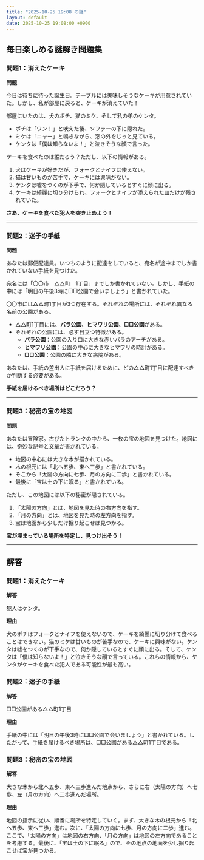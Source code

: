 ```yaml
---
title: "2025-10-25 19:08 の謎"
layout: default
date: 2025-10-25 19:08:00 +0900
---
```

## 毎日楽しめる謎解き問題集

### 問題1：消えたケーキ

**問題**

今日は待ちに待った誕生日。テーブルには美味しそうなケーキが用意されていた。しかし、私が部屋に戻ると、ケーキが消えていた！

部屋にいたのは、犬のポチ、猫のミケ、そして私の弟のケンタ。

*   ポチは「ワン！」と吠えた後、ソファーの下に隠れた。
*   ミケは「ニャー」と鳴きながら、窓の外をじっと見ている。
*   ケンタは「僕は知らないよ！」と泣きそうな顔で言った。

ケーキを食べたのは誰だろう？ただし、以下の情報がある。

1.  犬はケーキが好きだが、フォークとナイフは使えない。
2.  猫は甘いものが苦手で、ケーキには興味がない。
3.  ケンタは嘘をつくのが下手で、何か隠しているとすぐに顔に出る。
4.  ケーキは綺麗に切り分けられ、フォークとナイフが添えられた皿だけが残されていた。

**さあ、ケーキを食べた犯人を突き止めよう！**

---

### 問題2：迷子の手紙

**問題**

あなたは郵便配達員。いつものように配達をしていると、宛名が途中までしか書かれていない手紙を見つけた。

宛名には「〇〇市　△△町　1丁目」までしか書かれていない。しかし、手紙の中には「明日の午後3時に□□公園で会いましょう」と書かれていた。

〇〇市には△△町1丁目が3つ存在する。それぞれの場所には、それぞれ異なる名前の公園がある。

*   △△町1丁目には、**バラ公園**、**ヒマワリ公園**、**□□公園**がある。
*   それぞれの公園には、必ず目立つ特徴がある。
    *   **バラ公園**：公園の入り口に大きな赤いバラのアーチがある。
    *   **ヒマワリ公園**：公園の中心に大きなヒマワリの時計がある。
    *   **□□公園**：公園の隣に大きな病院がある。

あなたは、手紙の差出人に手紙を届けるために、どの△△町1丁目に配達すべきか判断する必要がある。

**手紙を届けるべき場所はどこだろう？**

---

### 問題3：秘密の宝の地図

**問題**

あなたは冒険家。古びたトランクの中から、一枚の宝の地図を見つけた。地図には、奇妙な記号と文章が書かれている。

*   地図の中心には大きな木が描かれている。
*   木の根元には「北へ五歩、東へ三歩」と書かれている。
*   そこから「太陽の方向に七歩、月の方向に二歩」と書かれている。
*   最後に「宝は土の下に眠る」と書かれている。

ただし、この地図には以下の秘密が隠されている。

1.  「太陽の方向」とは、地図を見た時の右方向を指す。
2.  「月の方向」とは、地図を見た時の左方向を指す。
3.  宝は地面から少しだけ掘り起こせば見つかる。

**宝が埋まっている場所を特定し、見つけ出そう！**

---

## 解答

### 問題1：消えたケーキ

**解答**

犯人はケンタ。

**理由**

犬のポチはフォークとナイフを使えないので、ケーキを綺麗に切り分けて食べることはできない。猫のミケは甘いものが苦手なので、ケーキに興味がない。ケンタは嘘をつくのが下手なので、何か隠しているとすぐに顔に出る。そして、ケンタは「僕は知らないよ！」と泣きそうな顔で言っている。これらの情報から、ケンタがケーキを食べた犯人である可能性が最も高い。

### 問題2：迷子の手紙

**解答**

□□公園がある△△町1丁目

**理由**

手紙の中には「明日の午後3時に□□公園で会いましょう」と書かれている。したがって、手紙を届けるべき場所は、□□公園がある△△町1丁目である。

### 問題3：秘密の宝の地図

**解答**

大きな木から北へ五歩、東へ三歩進んだ地点から、さらに右（太陽の方向）へ七歩、左（月の方向）へ二歩進んだ場所。

**理由**

地図の指示に従い、順番に場所を特定していく。まず、大きな木の根元から「北へ五歩、東へ三歩」進む。次に、「太陽の方向に七歩、月の方向に二歩」進む。ここで、「太陽の方向」は地図の右方向、「月の方向」は地図の左方向であることを考慮する。最後に、「宝は土の下に眠る」ので、その地点の地面を少し掘り起こせば宝が見つかる。
